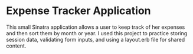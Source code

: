 # Expense Tracker Application

This small Sinatra application allows a user to keep track of her expenses and then sort them by month or year. I used this project to practice storing session data, validating form inputs, and using a layout.erb file for shared content. 
